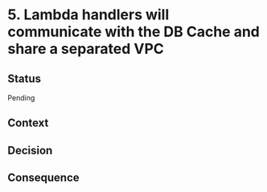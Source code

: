 # 5. Lambda handlers will communicate with the DB Cache and share a separated VPC

## Status
Pending

## Context

## Decision

## Consequence
